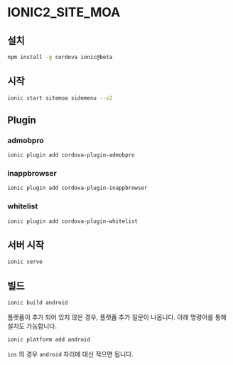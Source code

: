 # IONIC2_SITE_MOA

## 설치
```sh
npm install -g cordova ionic@beta
```

## 시작
```sh
ionic start sitemoa sidemenu --v2
```

## Plugin

### admobpro
```sh
ionic plugin add cordova-plugin-admobpro
```

### inappbrowser
```sh
ionic plugin add cordova-plugin-inappbrowser
```

### whitelist
```sh
ionic plugin add cordova-plugin-whitelist
```

## 서버 시작
```sh
ionic serve
```

## 빌드
```sh
ionic build android
```

플랫폼이 추가 되어 있지 않은 경우, 플랫폼 추가 질문이 나옵니다. 아래 명령어를 통해 설치도 가능합니다. 
```sh
ionic platform add android
```

`ios` 의 경우 `android` 자리에 대신 적으면 됩니다. 

